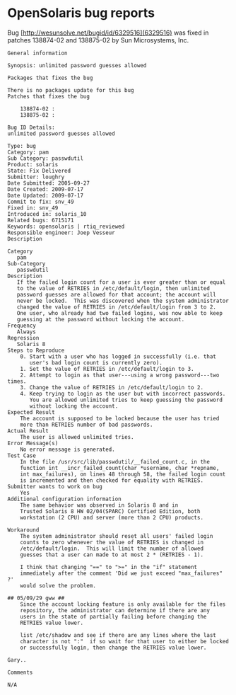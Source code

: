 OpenSolaris bug reports
=======================

Bug [http://wesunsolve.net/bugid/id/6329516](6329516) was fixed in patches
138874-02 and 138875-02 by Sun Microsystems, Inc.

    General information
    
    Synopsis: unlimited password guesses allowed
    
    Packages that fixes the bug
    
    There is no packages update for this bug
    Patches that fixes the bug
    
        138874-02 :
        138875-02 :
    
    Bug ID Details:
    unlimited password guesses allowed
    
    Type: bug
    Category: pam
    Sub Category: passwdutil
    Product: solaris
    State: Fix Delivered
    Submitter: loughry
    Date Submitted: 2005-09-27
    Date Created: 2009-07-17
    Date Updated: 2009-07-17
    Commit to fix: snv_49
    Fixed in: snv_49
    Introduced in: solaris_10
    Related bugs: 6715171
    Keywords: opensolaris | rtiq_reviewed
    Responsible engineer: Joep Vesseur
    Description
    
    Category
       pam
    Sub-Category
       passwdutil
    Description
       If the failed login count for a user is ever greater than or equal
       to the value of RETRIES in /etc/default/login, then unlimited
       password guesses are allowed for that account; the account will
       never be locked.  This was discovered when the system administrator
       changed the value of RETRIES in /etc/default/login from 3 to 2.
       One user, who already had two failed logins, was now able to keep
       guessing at the password without locking the account.
    Frequency
       Always
    Regression
       Solaris 8
    Steps to Reproduce
        0. Start with a user who has logged in successfully (i.e. that
           user's bad login count is currently zero).
        1. Set the value of RETRIES in /etc/default/login to 3.
        2. Attempt to login as that user---using a wrong password---two times.
        3. Change the value of RETRIES in /etc/default/login to 2.
        4. Keep trying to login as the user but with incorrect passwords.
           You are allowed unlimited tries to keep guessing the password
           without locking the account.
    Expected Result
        The account is supposed to be locked because the user has tried
        more than RETRIES number of bad passwords.
    Actual Result
        The user is allowed unlimited tries.
    Error Message(s)
        No error message is generated.
    Test Case
        In the file /usr/src/lib/passwdutil/__failed_count.c, in the
        function int __incr_failed_count(char *username, char *repname,
        int max_failures), on lines 48 through 58, the failed login count
        is incremented and then checked for equality with RETRIES.
    Submitter wants to work on bug
        Yes
    Additional configuration information
        The same behavior was observed in Solaris 8 and in
        Trusted Solaris 8 HW 02/04(SPARC) Certified Edition, both
        workstation (2 CPU) and server (more than 2 CPU) products.
    
    Workaround
        The system administrator should reset all users' failed login
        counts to zero whenever the value of RETRIES is changed in
        /etc/default/login.  This will limit the number of allowed
        guesses that a user can made to at most 2 * (RETRIES - 1).
    
        I think that changing "==" to ">=" in the "if" statement
        immediately after the comment 'Did we just exceed "max_failures" ?'
        would solve the problem.
    
    ## 05/09/29 gww ##
        Since the account locking feature is only available for the files
        repository, the administrator can determine if there are any
        users in the state of partially failing before changing the
        RETRIES value lower.
    
        list /etc/shadow and see if there are any lines where the last
        character is not ":"  if so wait for that user to either be locked
        or successfully login, then change the RETRIES value lower.
    
    Gary..
    
    Comments
    
    N/A

